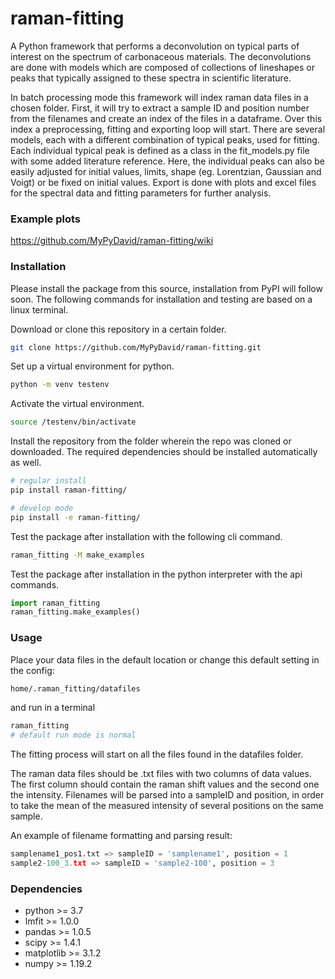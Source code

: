 # raman-fitting
 A Python framework that performs a deconvolution on typical parts of interest on the spectrum of carbonaceous materials.
 The deconvolutions are done with models which are composed of collections of lineshapes or peaks that typically assigned to these spectra in scientific literature.




In batch processing mode this framework will index raman data files in a chosen folder.
First, it will try to extract a sample ID and position number from the filenames and create an index of the files in a dataframe. Over this index a preprocessing, fitting and exporting loop will start.
There are several models, each with a different combination of typical peaks, used for fitting. Each individual typical peak is defined as a class in the fit_models.py file with some added literature reference. Here, the individual peaks can also be easily adjusted for initial values, limits, shape (eg. Lorentzian, Gaussian and Voigt) or be fixed on initial values.
Export is done with plots and excel files for the spectral data and fitting parameters for further analysis.


### Example plots

https://github.com/MyPyDavid/raman-fitting/wiki


### Installation

Please install the package from this source, installation from PyPI will follow soon.
The following commands for installation and testing are based on a linux terminal.

Download or clone this repository in a certain folder.
``` bash
git clone https://github.com/MyPyDavid/raman-fitting.git
```
Set up a virtual environment for python.
``` bash
python -m venv testenv
```
Activate the virtual environment.
``` bash
source /testenv/bin/activate
```
Install the repository from the folder wherein the repo was cloned or downloaded.
The required dependencies should be installed automatically as well.
``` bash
# regular install
pip install raman-fitting/

# develop mode
pip install -e raman-fitting/
```
Test the package after installation with the following cli command.
``` bash
raman_fitting -M make_examples
```
Test the package after installation in the python interpreter with the api commands.
``` python
import raman_fitting
raman_fitting.make_examples()
```
### Usage

Place your data files in the default location or change this default setting in the config:
``` bash
home/.raman_fitting/datafiles
```
and run in a terminal
``` bash
raman_fitting 
# default run mode is normal
```
The fitting process will start on all the files found in the datafiles folder.

The raman data files should be .txt files with two columns of data values.
The first column should contain the raman shift values and the second one the intensity.
Filenames will be parsed into a sampleID and position, in order to take the mean of the measured intensity of several positions on the same sample.

An example of filename formatting and parsing result: 
``` python
samplename1_pos1.txt => sampleID = 'samplename1', position = 1
sample2-100_3.txt => sampleID = 'sample2-100', position = 3
```

### Dependencies

- python >= 3.7
- lmfit >= 1.0.0
- pandas >= 1.0.5
- scipy >= 1.4.1
- matplotlib >= 3.1.2
- numpy >= 1.19.2
